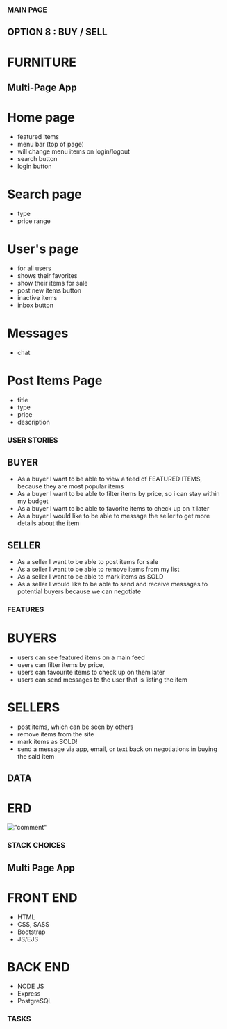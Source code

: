 ### MAIN PAGE

## OPTION 8 : BUY / SELL

# FURNITURE

## Multi-Page App

# Home page

- featured items
- menu bar (top of page)
- will change menu items on login/logout
- search button
- login button

# Search page

- type
- price range

# User's page

- for all users
- shows their favorites
- show their items for sale
- post new items button
- inactive items
- inbox button

# Messages

- chat

# Post Items Page

- title
- type
- price
- description

### USER STORIES

## BUYER

- As a buyer I want to be able to view a feed of FEATURED ITEMS, because they are most popular items
- As a buyer I want to be able to filter items by price, so i can stay within my budget
- As a buyer I want to be able to favorite items to check up on it later
- As a buyer I would like to be able to message the seller to get more details about the item

## SELLER

- As a seller I want to be able to post items for sale
- As a seller I want to be able to remove items from my list
- As a seller I want to be able to mark items as SOLD
- As a seller I would like to be able to send and receive messages to potential buyers because we can negotiate

### FEATURES

# BUYERS

- users can see featured items on a main feed
- users can filter items by price,
- users can favourite items to check up on them later
- users can send messages to the user that is listing the item

# SELLERS

- post items, which can be seen by others
- remove items from the site
- mark items as SOLD!
- send a message via app, email, or text back on negotiations in buying the said item

## DATA

# ERD

!["comment"](https://)

### STACK CHOICES

## Multi Page App

# FRONT END

- HTML
- CSS, SASS
- Bootstrap
- JS/EJS

# BACK END

- NODE JS
- Express
- PostgreSQL

### TASKS
